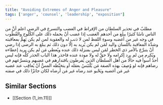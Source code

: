 ```yaml
---
title: "Avoiding Extremes of Anger and Pleasure"
tags: ['anger', 'counsel', 'leadership', "exposition"]
---
```


 مطلبٌ في تحذير السلطان من الإفراط في الغضب والتسرع في الرضى اعلم أنَّ من الناس ناسًا كثيرًا يبلغ من أحدهم الغضب  إذا غضب  أنْ يحمله ذلك على الكُلُوح والقُطُوب في وجه غير من أغضبه وسوءِ اللفظ لمن لا ذنب له والعقوبة لمن لم يكن يَهِمُّ بمعاقبته وشدَّة المعاقبة باللسان واليد لمَن لم يكن يُريد به إلَّا دون ذلك ثم يبلغ به الرضى  إذا رضي  أنْ يتبرَّع بالأمر ذي الخطر لمَن ليس بمنزلة ذلك عنده ويُعطي مَن لم يكن يريد إعطاءه ويُكرم من لم يرد إكرامه ولا حقَّ له ولا مودة عنده  فاحذر هذا الباب الحذر كلَّه فإنه ليس أحدٌ أسوأ فيه حالًا من أهل السلطان الذين يُفرطون باقتدارهم في غضبهم وبتسرَّعهم في رضاهم فإنه لو وُصِفَ بهذه الصفة مَن يُلْتَبَسُ بعقله أو يتخبَّطه المسُّ أنْ يُعاقِب عند غضبه غير مَن أغضبه ويَحْبو عند رضاه غير مَن أرضاه لكان جائزًا ذلك في صفته

## Similar Sections
- [[Section (1_im.11)]]
